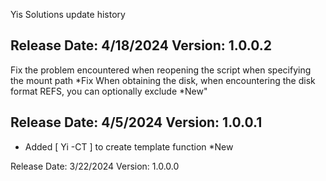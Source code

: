 Yis Solutions update history

Release Date: 4/18/2024
Version: 1.0.0.2
-------------------------------------------
Fix the problem encountered when reopening the script when specifying the mount path *Fix
When obtaining the disk, when encountering the disk format REFS, you can optionally exclude *New"


Release Date: 4/5/2024
Version: 1.0.0.1
-------------------------------------------
- Added [ Yi -CT ] to create template function *New



Release Date: 3/22/2024
Version: 1.0.0.0
